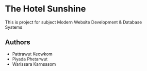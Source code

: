 # The Hotel Sunshine

This is project for subject Modern Website Development & Database Systems

## Authors

- Pattrawut Keowkom
- Piyada Phetarwut
- Warissara Karnsasom
